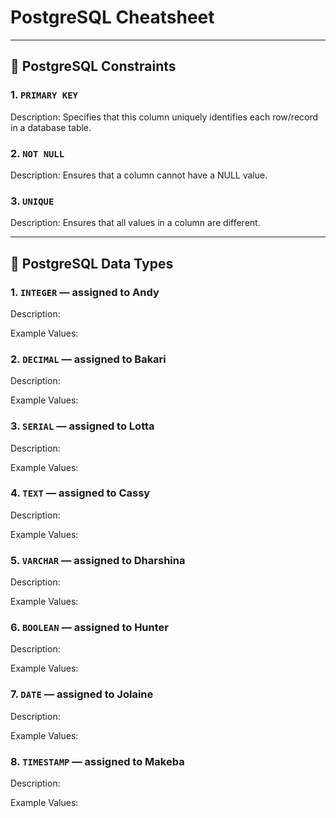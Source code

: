 # PostgreSQL Cheatsheet

---

## 💠 PostgreSQL Constraints 

### 1. `PRIMARY KEY`

Description: Specifies that this column uniquely identifies each row/record in a database table.	

### 2. `NOT NULL`

Description: Ensures that a column cannot have a NULL value.	

### 3. `UNIQUE`

Description: Ensures that all values in a column are different.	

---

## 💠 PostgreSQL Data Types 

### 1. `INTEGER` — assigned to Andy

Description:

Example Values:

### 2. `DECIMAL` — assigned to Bakari

Description:

Example Values:

### 3. `SERIAL` — assigned to Lotta

Description:

Example Values:

### 4. `TEXT` — assigned to Cassy

Description:

Example Values:

### 5. `VARCHAR` — assigned to Dharshina

Description:

Example Values:

### 6. `BOOLEAN` — assigned to Hunter

Description:

Example Values:

### 7. `DATE` — assigned to Jolaine

Description:

Example Values:

### 8. `TIMESTAMP` — assigned to Makeba

Description:

Example Values:
